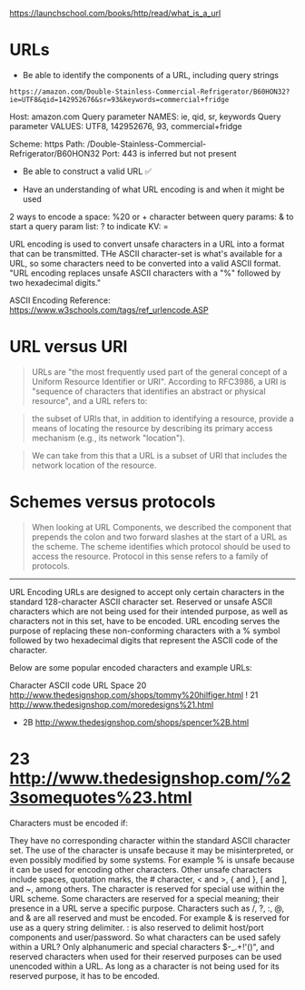 https://launchschool.com/books/http/read/what_is_a_url

# URLs
- Be able to identify the components of a URL, including query strings

`https://amazon.com/Double-Stainless-Commercial-Refrigerator/B60HON32?ie=UTF8&qid=142952676&sr=93&keywords=commercial+fridge`

Host: amazon.com
Query parameter NAMES: ie, qid, sr, keywords
Query parameter VALUES: UTF8, 142952676, 93, commercial+fridge

Scheme: https
Path: /Double-Stainless-Commercial-Refrigerator/B60HON32
Port: 443 is inferred but not present



- Be able to construct a valid URL
✅

- Have an understanding of what URL encoding is and when it might be used

2 ways to encode a space: %20 or +
character between query params: &
to start a query param list: ?
to indicate KV: =

URL encoding is used to convert unsafe characters in a URL into a format that can be transmitted. THe ASCII character-set is what's available for a URL, so some characters need to be converted into a valid ASCII format. "URL encoding replaces unsafe ASCII characters with a "%" followed by two hexadecimal digits."

ASCII Encoding Reference: https://www.w3schools.com/tags/ref_urlencode.ASP


# URL versus URI

> URLs are "the most frequently used part of the general concept of a Uniform Resource Identifier or URI".
> According to RFC3986, a URI is "sequence of characters that identifies an abstract or physical resource", and a URL refers to:

> the subset of URIs that, in addition to identifying a resource, provide a means of locating the resource by describing its primary access mechanism (e.g., its network "location").

> We can take from this that a URL is a subset of URI that includes the network location of the resource. 

# Schemes versus protocols

> When looking at URL Components, we described the component that prepends the colon and two forward slashes at the start of a URL as the scheme.
The scheme identifies which protocol should be used to access the resource. Protocol in this sense refers to a family of protocols. 

---

URL Encoding
URLs are designed to accept only certain characters in the standard 128-character ASCII character set. Reserved or unsafe ASCII characters which are not being used for their intended purpose, as well as characters not in this set, have to be encoded. URL encoding serves the purpose of replacing these non-conforming characters with a % symbol followed by two hexadecimal digits that represent the ASCII code of the character.

Below are some popular encoded characters and example URLs:

Character	ASCII code	URL
Space	20	http://www.thedesignshop.com/shops/tommy%20hilfiger.html
!	21	http://www.thedesignshop.com/moredesigns%21.html
+	2B	http://www.thedesignshop.com/shops/spencer%2B.html
#	23	http://www.thedesignshop.com/%23somequotes%23.html
Characters must be encoded if:

They have no corresponding character within the standard ASCII character set.
The use of the character is unsafe because it may be misinterpreted, or even possibly modified by some systems. For example % is unsafe because it can be used for encoding other characters. Other unsafe characters include spaces, quotation marks, the # character, < and >, { and }, [ and ], and ~, among others.
The character is reserved for special use within the URL scheme. Some characters are reserved for a special meaning; their presence in a URL serve a specific purpose. Characters such as /, ?, :, @, and & are all reserved and must be encoded. For example & is reserved for use as a query string delimiter. : is also reserved to delimit host/port components and user/password.
So what characters can be used safely within a URL? Only alphanumeric and special characters $-_.+!'()", and reserved characters when used for their reserved purposes can be used unencoded within a URL. As long as a character is not being used for its reserved purpose, it has to be encoded.